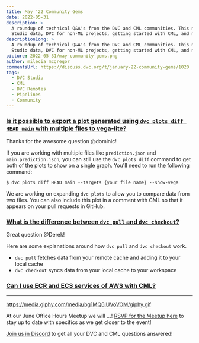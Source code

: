 ```yaml
---
title: May '22 Community Gems
date: 2022-05-31
description: >
  A roundup of technical Q&A's from the DVC and CML communities. This month: DVC
  Studio data, DVC for non-ML projects, getting started with CML, and more.
descriptionLong: >
  A roundup of technical Q&A's from the DVC and CML communities. This month: DVC
  Studio data, DVC for non-ML projects, getting started with CML, and more.
picture: 2022-05-31/may-community-gems.png
author: milecia_mcgregor
commentsUrl: https://discuss.dvc.org/t/january-22-community-gems/1020
tags:
  - DVC Studio
  - CML
  - DVC Remotes
  - Pipelines
  - Community
---
```


### [Is it possible to export a plot generated using `dvc plots diff HEAD main` with multiple files to vega-lite?](https://discord.com/channels/485586884165107732/563406153334128681/965911829538832435)

Thanks for the awesome question @dominic!

If you are working with multiple files like `prediction.json` and
`main.prediction.json`, you can still use the `dvc plots diff` command to get
both of the plots to show on a single graph. You'll need to run the following
command:

```dvc
$ dvc plots diff HEAD main --targets {your file name} --show-vega
```

We are working on expanding `dvc plots` to allow you to compare data from two
files. You can also include this plot in a comment with CML so that it appears
on your pull requests in GitHub.

### [What is the difference between `dvc pull` and `dvc checkout`?](https://discord.com/channels/485586884165107732/563406153334128681/966739538888241192)

Great question @Derek!

Here are some explanations around how `dvc pull` and `dvc checkout` work.

- `dvc pull` fetches data from your remote cache and adding it to your local
  cache
- `dvc checkout` syncs data from your local cache to your workspace

### []()

### []()

### []()

### []()

### []()

### []()

### [Can I use ECR and ECS services of AWS with CML?](https://discord.com/channels/485586884165107732/563406153334128681/964542121908527115)

---

https://media.giphy.com/media/bg1MQ6IUVoVOM/giphy.gif

At our June Office Hours Meetup we will ...! [RSVP for the Meetup here]() to
stay up to date with specifics as we get closer to the event!

[Join us in Discord](https://discord.com/invite/dvwXA2N) to get all your DVC and
CML questions answered!
